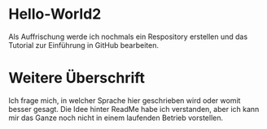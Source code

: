 # Hello-World2
Als Auffrischung werde ich nochmals ein Respository erstellen und das Tutorial zur Einführung in GitHub bearbeiten.
# Weitere Überschrift
Ich frage mich, in welcher Sprache hier geschrieben wird oder womit besser gesagt.
Die Idee hinter ReadMe habe ich verstanden, aber ich kann mir das Ganze noch nicht in einem laufenden Betrieb vorstellen.
